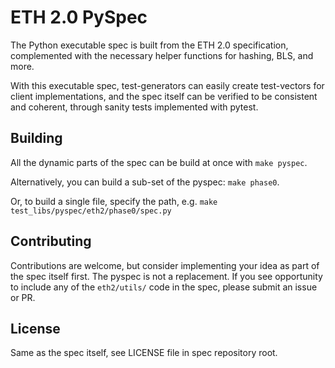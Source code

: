 # ETH 2.0 PySpec

The Python executable spec is built from the ETH 2.0 specification, 
 complemented with the necessary helper functions for hashing, BLS, and more.

With this executable spec,
 test-generators can easily create test-vectors for client implementations,
 and the spec itself can be verified to be consistent and coherent, through sanity tests implemented with pytest.

## Building

All the dynamic parts of the spec can be build at once with `make pyspec`.

Alternatively, you can build a sub-set of the pyspec: `make phase0`.

Or, to build a single file, specify the path, e.g. `make test_libs/pyspec/eth2/phase0/spec.py`

## Contributing

Contributions are welcome, but consider implementing your idea as part of the spec itself first.
The pyspec is not a replacement.
If you see opportunity to include any of the `eth2/utils/` code in the spec,
 please submit an issue or PR.

## License

Same as the spec itself, see LICENSE file in spec repository root.
